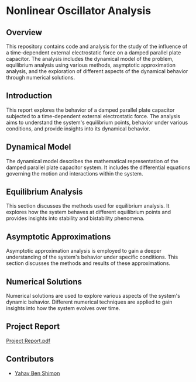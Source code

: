# Nonlinear Oscillator Analysis

## Overview
This repository contains code and analysis for the study of the influence of a time-dependent external electrostatic force on a damped parallel plate capacitor.
The analysis includes the dynamical model of the problem, equilibrium analysis using various methods, asymptotic approximation analysis,
and the exploration of different aspects of the dynamical behavior through numerical solutions.

## Introduction
This report explores the behavior of a damped parallel plate capacitor subjected to a time-dependent external electrostatic force. The analysis aims to understand the system's equilibrium points,
behavior under various conditions, and provide insights into its dynamical behavior.

## Dynamical Model
The dynamical model describes the mathematical representation of the damped parallel plate capacitor system. It includes the differential equations governing the motion and interactions within the system.

## Equilibrium Analysis
This section discusses the methods used for equilibrium analysis. It explores how the system behaves at different equilibrium points and provides insights into stability and bistability phenomena.

## Asymptotic Approximations
Asymptotic approximation analysis is employed to gain a deeper understanding of the system's behavior under specific conditions. This section discusses the methods and results of these approximations.

## Numerical Solutions
Numerical solutions are used to explore various aspects of the system's dynamic behavior. Different numerical techniques are applied to gain insights into how the system evolves over time.

## Project Report
[Project Report.pdf](https://github.com/YahavBenShimon/Nonlinear-Oscillator-Analysis/files/12708371/Project.Report.pdf)

## Contributors
- [Yahav Ben Shimon](https://github.com/YahavBenShimon)


